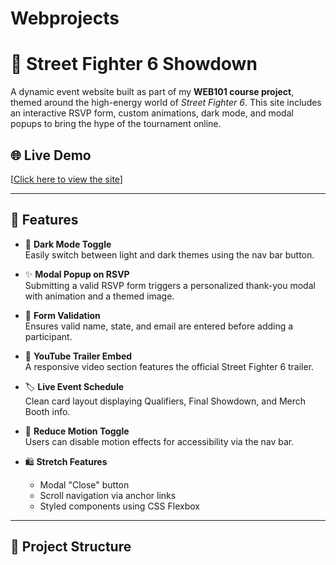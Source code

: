 # Webprojects
# 🥊 Street Fighter 6 Showdown

A dynamic event website built as part of my **WEB101 course project**, themed around the high-energy world of *Street Fighter 6*. This site includes an interactive RSVP form, custom animations, dark mode, and modal popups to bring the hype of the tournament online.

## 🌐 Live Demo

[[Click here to view the site](https://vscodeedu.com/wmPzmT1F3ji96xN9WBjq)]  


---

## 🧩 Features

- 🎨 **Dark Mode Toggle**  
  Easily switch between light and dark themes using the nav bar button.

- ✨ **Modal Popup on RSVP**  
  Submitting a valid RSVP form triggers a personalized thank-you modal with animation and a themed image.

- 💌 **Form Validation**  
  Ensures valid name, state, and email are entered before adding a participant.

- 🎥 **YouTube Trailer Embed**  
  A responsive video section features the official Street Fighter 6 trailer.

- 🏷️ **Live Event Schedule**  
  Clean card layout displaying Qualifiers, Final Showdown, and Merch Booth info.

- 🧠 **Reduce Motion Toggle**  
  Users can disable motion effects for accessibility via the nav bar.

- 🛍️ **Stretch Features**
  - Modal "Close" button
  - Scroll navigation via anchor links
  - Styled components using CSS Flexbox

---

## 📁 Project Structure

